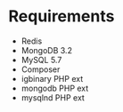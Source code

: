 Requirements
===============================

* Redis
* MongoDB 3.2
* MySQL 5.7
* Composer
* igbinary PHP ext
* mongodb PHP ext
* mysqlnd PHP ext